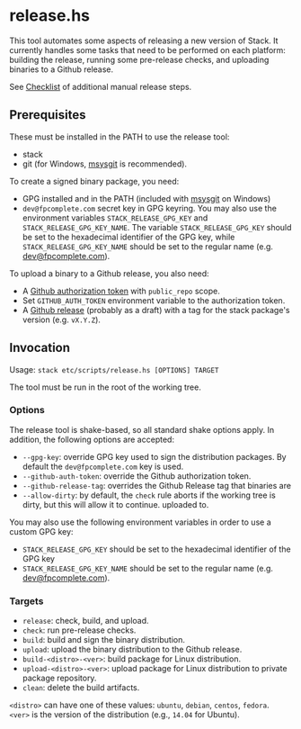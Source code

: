 release.hs
==========

This tool automates some aspects of releasing a new version of Stack. It
currently handles some tasks that need to be performed on each platform:
building the release, running some pre-release checks, and uploading binaries to
a Github release.

See [Checklist](../../doc/maintainers/releases.md) of
additional manual release steps.

Prerequisites
-------------

These must be installed in the PATH to use the release tool:

- stack
- git (for Windows, [msysgit](https://msysgit.github.io) is recommended).

To create a signed binary package, you need:

- GPG installed and in the PATH (included with
  [msysgit](https://msysgit.github.io) on Windows)
- `dev@fpcomplete.com` secret key in GPG keyring. You may also use the
  environment variables `STACK_RELEASE_GPG_KEY` and
  `STACK_RELEASE_GPG_KEY_NAME`. The variable `STACK_RELEASE_GPG_KEY` should be
  set to the hexadecimal identifier of the GPG key, while
  `STACK_RELEASE_GPG_KEY_NAME` should be set to the regular name (e.g.
  dev@fpcomplete.com).

To upload a binary to a Github release, you also need:

- A [Github authorization token](https://github.com/settings/tokens) with
  `public_repo` scope.
- Set `GITHUB_AUTH_TOKEN` environment variable to the authorization token.
- A [Github release](https://github.com/commercialhaskell/stack/releases)
  (probably as a draft) with a tag for the stack package's version (e.g.
  `vX.Y.Z`).

Invocation
----------

Usage: `stack etc/scripts/release.hs [OPTIONS] TARGET`

The tool must be run in the root of the working tree.

### Options

The release tool is shake-based, so all standard shake options apply. In
addition, the following options are accepted:

* `--gpg-key`: override GPG key used to sign the distribution packages. By
  default the `dev@fpcomplete.com` key is used.
* `--github-auth-token`: override the Github authorization token.
* `--github-release-tag`: overrides the Github Release tag that binaries are
* `--allow-dirty`: by default, the `check` rule aborts if the working tree is
  dirty, but this will allow it to continue.
  uploaded to.

You may also use the following environment variables in order to use a custom
GPG key:
* `STACK_RELEASE_GPG_KEY` should be set to the hexadecimal identifier of the
  GPG key
* `STACK_RELEASE_GPG_KEY_NAME` should be set to the regular name (e.g.
  dev@fpcomplete.com).

### Targets

* `release`: check, build, and upload.
* `check`: run pre-release checks.
* `build`: build and sign the binary distribution.
* `upload`: upload the binary distribution to the Github release.
* `build-<distro>-<ver>`: build package for Linux distribution.
* `upload-<distro>-<ver>`: upload package for Linux distribution to private package repository.
* `clean`: delete the build artifacts.

`<distro>` can have one of these values: `ubuntu`, `debian`, `centos`, `fedora`.  
`<ver>` is the version of the distribution (e.g., `14.04` for Ubuntu).
